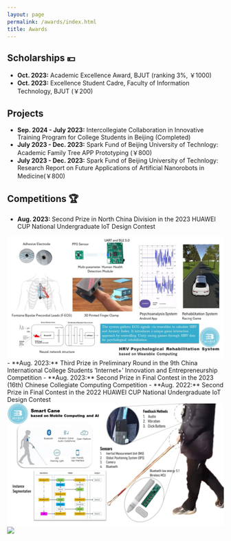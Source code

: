 ```yaml
---
layout: page
permalink: /awards/index.html
title: Awards
---
```



## Scholarships 💴

- **Oct. 2023:** Academic Excellence Award, BJUT (ranking 3%, ￥1000)
- **Oct. 2023:** Excellence Student Cadre, Faculty of Information Technology, BJUT (￥200)

## Projects

- **Sep. 2024 - July 2023:** Intercollegiate Collaboration in Innovative Training Program for College Students in Beijing (Completed)
- **July 2023 - Dec. 2023:** Spark Fund of Beijing University of Technlogy: Academic Family Tree APP Prototyping (￥800)
- **July 2023 - Dec. 2023:** Spark Fund of Beijing University of Technlogy: Research Report on Future Applications of Artificial Nanorobots in Medicine(￥800) 

## Competitions 🏆

- **Aug. 2023:** Second Prize in North China Division in the 2023 HUAWEI CUP National Undergraduate IoT Design Contest
<left>
 <img src="/images/HRV.jpg">
</left>
- **Aug. 2023:** Third Prize in Preliminary Round in the 9th China International College Students ‘Internet+’ Innovation and Entrepreneurship Competition
- **Aug. 2023:** Second Prize in Final Contest in the 2023 (16th) Chinese Collegiate Computing Competition 
- **Aug. 2022:** Second Prize in Final Contest in the 2022 HUAWEI CUP National Undergraduate IoT Design Contest<br>
<left>
 <img src="/images/Cane.jpg">
</left>
<left>
 <img src="/images/cane.gif">
</left>
